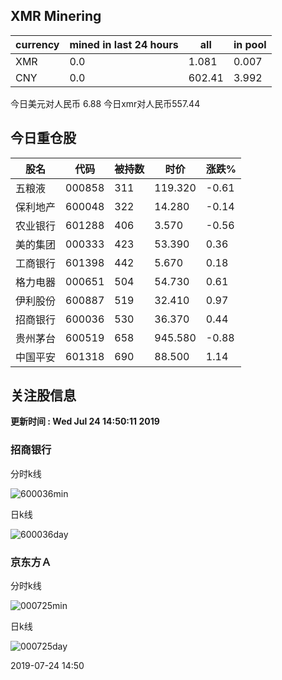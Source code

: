 ## XMR Minering

|currency|mined in last 24 hours|all|in pool|
|---|---|---|---|
|XMR|0.0|1.081|0.007|
|CNY|0.0|602.41|3.992|

今日美元对人民币 6.88	今日xmr对人民币557.44


## 今日重仓股 

|股名|代码|被持数|时价|涨跌%|
|---|---|---|---|---|
|五粮液|000858|311|119.320|-0.61|
|保利地产|600048|322|14.280|-0.14|
|农业银行|601288|406|3.570|-0.56|
|美的集团|000333|423|53.390|0.36|
|工商银行|601398|442|5.670|0.18|
|格力电器|000651|504|54.730|0.61|
|伊利股份|600887|519|32.410|0.97|
|招商银行|600036|530|36.370|0.44|
|贵州茅台|600519|658|945.580|-0.88|
|中国平安|601318|690|88.500|1.14|

## 关注股信息
**更新时间 : Wed Jul 24 14:50:11 2019**
### 招商银行 
分时k线

![600036min](http://image.sinajs.cn/newchart/min/n/sh600036.gif)

日k线

![600036day](http://image.sinajs.cn/newchart/daily/n/sh600036.gif)

### 京东方Ａ 
分时k线

![000725min](http://image.sinajs.cn/newchart/min/n/sz000725.gif)

日k线

![000725day](http://image.sinajs.cn/newchart/daily/n/sz000725.gif)

2019-07-24 14:50